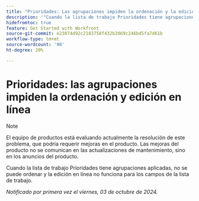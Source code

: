 ```yaml
---
title: "Prioridades: Las agrupaciones impiden la ordenación y la edición en línea"
description: '"Cuando la lista de trabajo Prioridades tiene agrupaciones aplicadas, no se puede ordenar y la edición en línea no funciona para los campos de la lista de trabajo".'
hidefromtoc: true
feature: Get Started with Workfront
source-git-commit: e23074d92c2183758f432b2069c246bd5fa7d61b
workflow-type: tm+mt
source-wordcount: '90'
ht-degree: 20%

---
```


# Prioridades: las agrupaciones impiden la ordenación y edición en línea

>[!NOTE]
>
>El equipo de productos está evaluando actualmente la resolución de este problema, que podría requerir mejoras en el producto. Las mejoras del producto no se comunican en las actualizaciones de mantenimiento, sino en los anuncios del producto.

Cuando la lista de trabajo Prioridades tiene agrupaciones aplicadas, no se puede ordenar y la edición en línea no funciona para los campos de la lista de trabajo.

_Notificado por primera vez el viernes, 03 de octubre de 2024._
